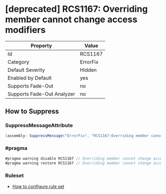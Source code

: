 # [deprecated] RCS1167: Overriding member cannot change access modifiers

Property | Value
--- | --- 
Id | RCS1167
Category | ErrorFix
Default Severity | Hidden
Enabled by Default | yes
Supports Fade-Out | no
Supports Fade-Out Analyzer | no

## How to Suppress

### SuppressMessageAttribute

```csharp
[assembly: SuppressMessage("ErrorFix", "RCS1167:Overriding member cannot change access modifiers.", Justification = "<Pending>")]
```

### \#pragma

```csharp
#pragma warning disable RCS1167 // Overriding member cannot change access modifiers.
#pragma warning restore RCS1167 // Overriding member cannot change access modifiers.
```

### Ruleset

* [How to configure rule set](../HowToConfigureAnalyzers.md)

